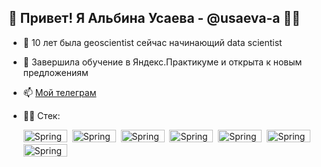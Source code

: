 ## 👋 Привет! Я Альбина Усаева - @usaeva-a :woman_technologist:


- 🔨 10 лет была geoscientist сейчас начинающий data scientist
- 🌱 Завершила обучение в Яндекс.Практикуме и открыта к новым предложениям 
- 📫 [Мой телеграм](https://t.me/AlbinaUsaeva)
- 👩‍💻 Стек: 
  
  <img src="https://img.shields.io/badge/python-3670A0?style=for-the-badge&logo=python&logoColor=ffdd54" title="Spring" alt="Spring" width="70" height="20"/>&nbsp;
  <img src="https://img.shields.io/badge/pandas-%23150458.svg?style=for-the-badge&logo=pandas&logoColor=white" title="Spring" alt="Spring" width="70" height="20"/>&nbsp;
  <img src="https://img.shields.io/badge/Matplotlib-%23ffffff.svg?style=for-the-badge&logo=Matplotlib&logoColor=black" title="Spring" alt="Spring" width="70" height="20"/>&nbsp;
  <img src="https://img.shields.io/badge/scikit--learn-%23F7931E.svg?style=for-the-badge&logo=scikit-learn&logoColor=white" title="Spring" alt="Spring" width="70" height="20"/>&nbsp;
  <img src="https://img.shields.io/badge/SciPy-%230C55A5.svg?style=for-the-badge&logo=scipy&logoColor=%white" title="Spring" alt="Spring" width="70" height="20"/>&nbsp;
  <img src="https://img.shields.io/badge/numpy-%23013243.svg?style=for-the-badge&logo=numpy&logoColor=white" title="Spring" alt="Spring" width="70" height="20"/>&nbsp;
  <img src="https://img.shields.io/badge/postgres-%23316192.svg?style=for-the-badge&logo=postgresql&logoColor=white" title="Spring" alt="Spring" width="70" height="20"/>&nbsp;

<!---
usaeva-a/usaeva-a is a ✨ special ✨ repository because its `README.md` (this file) appears on your GitHub profile.
You can click the Preview link to take a look at your changes.
--->
